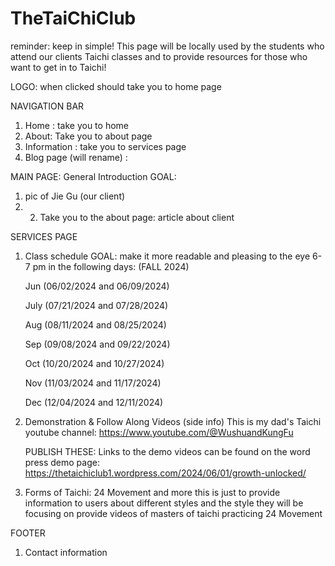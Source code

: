 # TheTaiChiClub
reminder: keep in simple! This page will be locally used by the students who attend our clients Taichi classes and to provide resources for those who want to get in to Taichi!

LOGO: when clicked should take you to home page

NAVIGATION BAR
1. Home : take you to home
2. About: Take you to about page
3. Information : take you to services page
4. Blog page (will rename) :  

 MAIN PAGE: General Introduction
   GOAL:
   1. pic of Jie Gu (our client)
   2.  2. Take you to the about page: article about client
     
SERVICES PAGE
1. Class schedule
   GOAL: make it more readable and pleasing to the eye
     6-7 pm in the following days: (FALL 2024)

    Jun (06/02/2024 and 06/09/2024)
    
    July (07/21/2024 and 07/28/2024)
    
    Aug (08/11/2024 and 08/25/2024)
    
    Sep (09/08/2024 and 09/22/2024)
    
    Oct (10/20/2024 and 10/27/2024)
    
    Nov (11/03/2024 and 11/17/2024)
    
    Dec (12/04/2024 and 12/11/2024)
2. Demonstration & Follow Along Videos
    (side info) This is my dad's Taichi youtube channel: https://www.youtube.com/@WushuandKungFu
   
    PUBLISH THESE: Links to the demo videos can be found on the word press demo page: https://thetaichiclub1.wordpress.com/2024/06/01/growth-unlocked/
4. Forms of Taichi: 24 Movement and more
     this is just to provide information to users about different styles and the style they will be focusing on
     provide videos of masters of taichi practicing 24 Movement

FOOTER
1. Contact information
